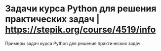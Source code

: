 # Задачи курса Python для решения практических задач | https://stepik.org/course/4519/info
Примеры задач курса Python для решения практических задач
